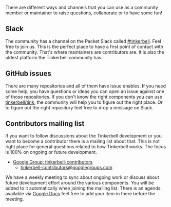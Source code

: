 There are different ways and channels that you can use as a community member or
maintainer to raise questions, collaborate or to have some fun!

## Slack

The community has a channel on the Packet Slack called
[#tinkerbell](https://tinkerbell.org/community/slack/). Feel free to join us.
This is the perfect place to have a first point of contact with the community.
That's where maintainers are contributors are. It is also the oldest platform
the Tinkerbell community has.

## GitHub issues

There are many repositories and all of them have issue enables. If you need some
help, you have questions or ideas you can open an issue against one of those
repositories. If you don't know the right components you can use
[tinkerbell/tink](https://github.com/tinkerbell/tink/issues), the community will
help you to figure out the right place.  Or to figure out the right repository
feel free to drop a message on Slack.

## Contributors mailing list

If you want to follow discussions about the Tinkerbell development or you want
to become a contributor there is a mailing list about that. This is not right
place for general questions related to how Tinkerbell works. The focus is 100%
on ongoing or future development.

- [Google Group: tinkerbell-contributors](https://groups.google.com/g/tinkerbell-contributors)
    - tinkerbell-contributors@googlegroups.com

We have a weekly meeting to sync about ongoing work or discuss about future
development effort around the various components. You will be added to it
automatically when joining the mailing list. There is an agenda available via
[Google
Docs](https://docs.google.com/document/d/1cEObfvQ9Tdp8zIIIg9O7P5i3CKaSj2t3JTxEufDxwWs/edit#)
feel free to add your item in there before the meeting.
